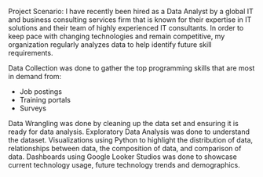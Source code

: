 Project Scenario: I have recently been hired as a Data Analyst by a global IT and business consulting services firm that is known for their expertise in IT solutions and their team of highly experienced IT consultants. In order to keep pace with changing technologies and remain competitive, my organization regularly analyzes data to help identify future skill requirements. 

Data Collection was done to gather the top programming skills that are most in demand from:
- Job postings
- Training portals
- Surveys

Data Wrangling was done by cleaning up the data set and ensuring it is ready for data analysis. Exploratory Data Analysis was done to understand the dataset. Visualizations using Python to highlight the distribution of data, relationships between data, the composition of data, and comparison of data. Dashboards using Google Looker Studios was done to showcase current technology usage, future technology trends and demographics.


